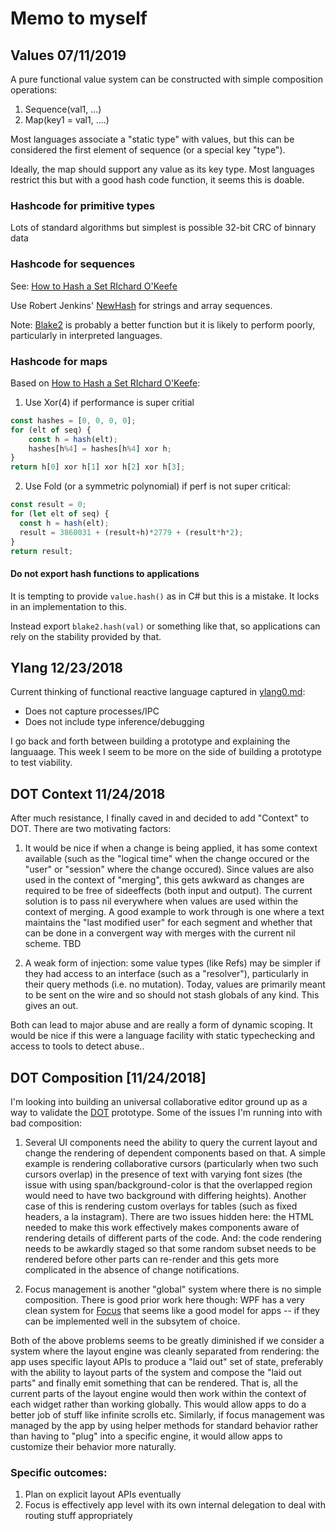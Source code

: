 # Memo to myself

## Values 07/11/2019

A pure functional value system can be constructed with simple composition operations:

1. Sequence(val1, ...)
2. Map(key1 = val1, ....)

Most languages associate a "static type"  with values, but this can be considered the first element of sequence (or a special key "type").

Ideally, the map should support any value as its key type.  Most languages restrict this but with a good hash code function, it seems this is doable.

### Hashcode for primitive types

Lots of standard algorithms but simplest is possible 32-bit CRC of binnary data

### Hashcode for sequences

See: [How to Hash a Set RIchard O'Keefe](https://www.preprints.org/manuscript/201710.0192/v1)

Use Robert Jenkins' [NewHash](http://burtleburtle.net/bob/hash/evahash.html) for strings and array sequences.

Note: [Blake2](https://blake2.net/blake2.pdf) is probably a better function but it is likely to perform poorly, particularly in interpreted languages.

### Hashcode for maps

Based on [How to Hash a Set RIchard O'Keefe](https://www.preprints.org/manuscript/201710.0192/v1):

1. Use Xor(4) if performance is super critial

```js
const hashes = [0, 0, 0, 0];
for (elt of seq) {
    const h = hash(elt);
    hashes[h%4] = hashes[h%4] xor h;
}
return h[0] xor h[1] xor h[2] xor h[3];
```

2. Use Fold (or a symmetric polynomial) if perf is not super critical:

```js
const result = 0;
for (let elt of seq) {
  const h = hash(elt);
  result = 3860031 + (result+h)*2779 + (result*h*2);
}
return result;
```

#### Do not export hash functions to applications

It is tempting to provide `value.hash()` as in C# but this is a mistake. It locks in an implementation to this.

Instead export `blake2.hash(val)` or something like that, so applications can rely on the stability provided by that.

## Ylang 12/23/2018

Current thinking of functional reactive language captured in
[ylang0.md](ylang0.md):
  - Does not capture processes/IPC
  - Does not include type inference/debugging

I go back and forth between building a prototype and explaining the
languaage. This week I seem to be more on the side of building a
prototype to test viability. 

## DOT Context 11/24/2018

After much resistance, I finally caved in and decided to add "Context"
to DOT. There are two motivating factors:

1. It would be nice if when a change is being applied, it has some
context available (such as the "logical time" when the change occured
or the "user" or "session" where the change occured). Since values are
also used in the context of "merging", this gets awkward as changes
are required to be free of sideeffects (both input and output). The
current solution is to pass nil everywhere when values are used within
the context of merging. A good example to work through is one where a
text maintains the "last modified user" for each segment and whether
that can be done in a convergent way with merges with the current nil
scheme. TBD

2. A weak form of injection: some value types (like Refs) may be
simpler if they had access to an interface (such as a "resolver"),
particularly in their query methods (i.e. no mutation). Today, values
are primarily meant to be sent on the wire and so should not stash
globals of any kind. This gives an out.

Both can lead to major abuse and are really a form of dynamic
scoping.  It would be nice if this were a language facility with
static typechecking and access to tools to detect abuse..

## DOT Composition [11/24/2018]

I'm looking into building an universal collaborative editor ground up
as a way to validate the [DOT](https://github.com/dotchain/dot)
prototype.  Some of the issues I'm running into with bad composition:

1. Several UI components need the ability to query the current layout
and change the rendering of dependent components based on that. A
simple example is rendering collaborative cursors (particularly when
two such cursors overlap) in the presence of text  with varying font
sizes (the issue with using span/background-color is that  the
overlapped region would need to have two background with differing
heights).  Another case of this is rendering custom overlays for
tables (such as fixed headers, a la instagram). There are two issues
hidden here: the HTML needed to make this work effectively makes
components  aware of rendering details of different parts of the
code. And: the code rendering needs to be awkardly staged so that some
random subset needs  to be rendered before other parts can re-render
and this gets more complicated in the  absence of change
notifications.

2. Focus management is another "global" system where there is no
simple composition. There is  good prior work here though: WPF has a
very clean system for
[Focus](https://docs.microsoft.com/en-us/dotnet/framework/wpf/advanced/focus-overview)
that seems like a good model for apps -- if they can be implemented
well in the subsytem of choice.

Both of the above problems seems to be greatly diminished if we
consider a system where the layout engine was cleanly separated from
rendering: the app uses specific layout APIs to produce a "laid out"
set of state, preferably with the ability to layout parts of the
system and compose the "laid out  parts" and finally emit something
that can be rendered. That is, all the current parts of the layout
engine would then work within the context of each widget rather than
working globally.  This would allow apps to do a better job of stuff
like infinite scrolls etc.  Similarly, if focus management was managed
by the app by using helper methods for standard behavior rather than
having to "plug" into a specific engine, it would allow apps to
customize their behavior more naturally.

### Specific outcomes:

1. Plan on explicit layout APIs eventually
2. Focus is effectively app level with its own internal delegation to
deal with routing stuff appropriately

